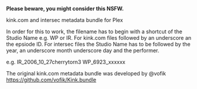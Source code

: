 **Please beware, you might consider this NSFW.**

kink.com and intersec metadata bundle for Plex 

In order for this to work, the filename has to begin with a shortcut of the Studio Name e.g. WP or IR. For kink.com files  followed by an underscore an the epsiode ID. For intersec files the Studio Name has to be followed by the year, an underscore month underscore day and the performer.

e.g.
IR_2006_10_27cherrytorn3
WP_6923_xxxxxx

The original kink.com metadata bundle was developed by @vofik
https://github.com/vofik/Kink.bundle
